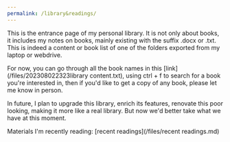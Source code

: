 ```yaml
---
permalink: /library&readings/
---
```

This is the entrance page of my personal library. It is not only about books, it includes my notes on books, mainly existing with the suffix .docx or .txt. This is indeed a content or book list of one of the folders exported from my laptop or webdrive.

For now, you can go through all the book names in this [link](/files/202308022323library content.txt), using ctrl + f to search for a book you're interested in, then if you'd like to get a copy of any book, please let me know in person.

In future, I plan to upgrade this library, enrich its features, renovate this poor looking, making it more like a real library. But now we'd better take what we have at this moment.

Materials I'm recently reading: [recent readings](/files/recent readings.md)
